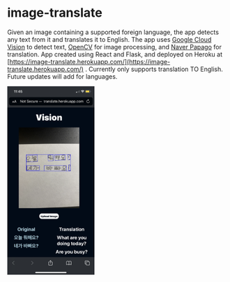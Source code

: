 # image-translate
Given an image containing a supported foreign language, the app detects any text from it and translates it to English. The app uses [Google Cloud Vision](https://cloud.google.com/vision) to detect text, [OpenCV](https://pypi.org/project/opencv-python/) for image processing, and [Naver Papago](https://developers.naver.com/docs/papago/README.md) for translation. App created using React and Flask, and deployed on Heroku at [https://image-translate.herokuapp.com/](https://image-translate.herokuapp.com/) . Currently only supports translation TO English. Future updates will add for languages.

<img src="example.PNG" width="200">
